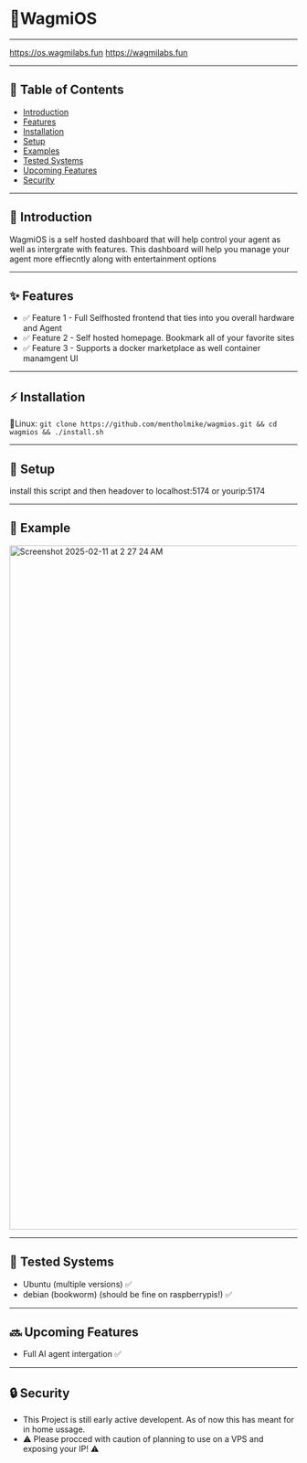 # 💾WagmiOS

---

https://os.wagmilabs.fun
https://wagmilabs.fun

---


## 📌 Table of Contents
- [Introduction](#introduction)
- [Features](#features)
- [Installation](#installation)
- [Setup](#usage)
- [Examples](#examples)
- [Tested Systems](#tests)
- [Upcoming Features](#upcoming)
- [Security](#security)




---

## 📖 Introduction

WagmiOS is a self hosted dashboard that will help control your agent as well as intergrate with features. This dashboard will help you manage your agent more effiecntly along with entertainment options

---

## ✨ Features

- ✅ Feature 1 - Full Selfhosted frontend that ties into you overall hardware and Agent 
- ✅ Feature 2 - Self hosted homepage. Bookmark all of your favorite sites
- ✅ Feature 3 - Supports a docker marketplace as well container manamgent UI

---

## ⚡ Installation
🐧Linux: `git clone https://github.com/mentholmike/wagmios.git && cd wagmios && ./install.sh`


---

## 🔧 **Setup**
install this script and then headover to localhost:5174 or yourip:5174


---


## 🐧 **Example**


<img width="1197" alt="Screenshot 2025-02-11 at 2 27 24 AM" src="https://github.com/user-attachments/assets/63927dc3-2443-4f25-bdfb-dd57b3c099fa" />

---

## 💾 **Tested Systems**
-  Ubuntu (multiple versions) ✅
-  debian (bookworm) (should be fine on raspberrypis!) ✅


---

## 🔜 **Upcoming Features**
- Full AI agent intergation ✅



---

## 🔒 **Security**
- This Project is still early active developent. As of now this has meant for in home ussage.
-  ⚠️ Please procced with caution of planning to use on a VPS and exposing your IP! ⚠️
